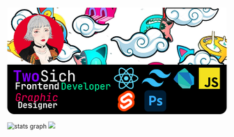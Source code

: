 ![alt text](https://github.com/thalenes/thalenes/blob/main/poster2.png)

<div align="left">
<img src="https://github-readme-stats.vercel.app/api?username=twosich&hide_title=true&show_icons=true&include_all_commits=true&count_private=true&disable_animations=false&theme=dark&locale=en" height="150" alt="stats graph" height="150" />
<img src="https://github-readme-stats.vercel.app/api/top-langs?username=twosich&locale=en&layout=compact&card_width=320&langs_count=5&theme=dark" height="150"/>
</div>
